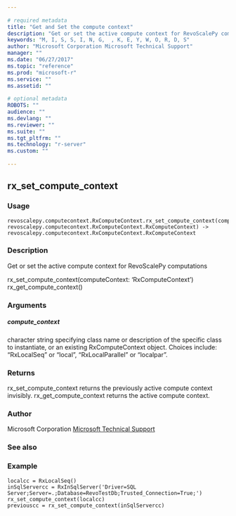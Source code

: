 ```yaml
--- 
 
# required metadata 
title: "Get and Set the compute context" 
description: "Get or set the active compute context for RevoScalePy computationsrx_set_compute_context(computeContext: ‘RxComputeContext’)" 
keywords: "M, I, S, S, I, N, G,  , K, E, Y, W, O, R, D, S" 
author: "Microsoft Corporation Microsoft Technical Support" 
manager: "" 
ms.date: "06/27/2017" 
ms.topic: "reference" 
ms.prod: "microsoft-r" 
ms.service: "" 
ms.assetid: "" 
 
# optional metadata 
ROBOTS: "" 
audience: "" 
ms.devlang: "" 
ms.reviewer: "" 
ms.suite: "" 
ms.tgt_pltfrm: "" 
ms.technology: "r-server" 
ms.custom: "" 
 
---
```


## rx_set_compute_context


### Usage



```
revoscalepy.computecontext.RxComputeContext.rx_set_compute_context(computeContext: revoscalepy.computecontext.RxComputeContext.RxComputeContext) -> revoscalepy.computecontext.RxComputeContext.RxComputeContext
```




### Description

Get or set the active compute context for RevoScalePy computations

rx_set_compute_context(computeContext: ‘RxComputeContext’)
rx_get_compute_context()


### Arguments


##### compute_context

character string specifying class name or description
of the specific class to instantiate, or an existing RxComputeContext object.
Choices include: “RxLocalSeq” or “local”, “RxLocalParallel” or “localpar”.


### Returns

rx_set_compute_context returns the previously active compute context
invisibly. rx_get_compute_context returns the active compute context.


### Author

Microsoft Corporation [Microsoft Technical Support](https://go.microsoft.com/fwlink/?LinkID=698556&clcid=0x409.md)


### See also


### Example



```
localcc = RxLocalSeq()
inSqlServercc = RxInSqlServer('Driver=SQL Server;Server=.;Database=RevoTestDb;Trusted_Connection=True;')
rx_set_compute_context(localcc)
previouscc = rx_set_compute_context(inSqlServercc)
```

